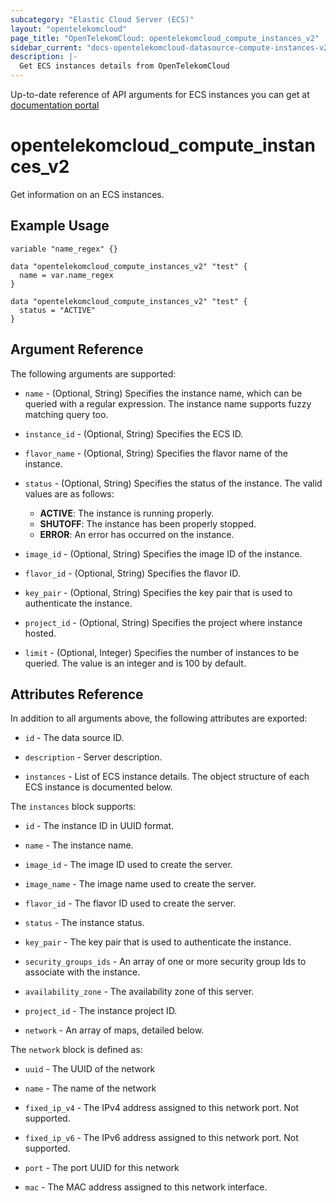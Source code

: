 ```yaml
---
subcategory: "Elastic Cloud Server (ECS)"
layout: "opentelekomcloud"
page_title: "OpenTelekomCloud: opentelekomcloud_compute_instances_v2"
sidebar_current: "docs-opentelekomcloud-datasource-compute-instances-v2"
description: |-
  Get ECS instances details from OpenTelekomCloud
---
```


Up-to-date reference of API arguments for ECS instances you can get at
[documentation portal](https://docs.otc.t-systems.com/elastic-cloud-server/api-ref/native_openstack_nova_apis/lifecycle_management/querying_ecss.html#en-us-topic-0020212688)

# opentelekomcloud_compute_instances_v2

Get information on an ECS instances.

## Example Usage

```hcl
variable "name_regex" {}

data "opentelekomcloud_compute_instances_v2" "test" {
  name = var.name_regex
}
```

```hcl
data "opentelekomcloud_compute_instances_v2" "test" {
  status = "ACTIVE"
}
```

## Argument Reference

The following arguments are supported:

* `name` - (Optional, String) Specifies the instance name, which can be queried with a regular expression.
  The instance name supports fuzzy matching query too.

* `instance_id` - (Optional, String) Specifies the ECS ID.

* `flavor_name` - (Optional, String) Specifies the flavor name of the instance.

* `status` - (Optional, String) Specifies the status of the instance. The valid values are as follows:
    + **ACTIVE**: The instance is running properly.
    + **SHUTOFF**: The instance has been properly stopped.
    + **ERROR**: An error has occurred on the instance.

* `image_id` - (Optional, String) Specifies the image ID of the instance.

* `flavor_id` - (Optional, String) Specifies the flavor ID.

* `key_pair` - (Optional, String) Specifies the key pair that is used to authenticate the instance.

* `project_id` - (Optional, String) Specifies the project where instance hosted.

* `limit` - (Optional, Integer) Specifies the number of instances to be queried. The value is an integer and is 100 by default.

## Attributes Reference

In addition to all arguments above, the following attributes are exported:

* `id` - The data source ID.

* `description` - Server description.

* `instances` - List of ECS instance details. The object structure of each ECS instance is documented below.

The `instances` block supports:

* `id` - The instance ID in UUID format.

* `name` - The instance name.

* `image_id` - The image ID used to create the server.

* `image_name` - The image name used to create the server.

* `flavor_id` - The flavor ID used to create the server.

* `status` - The instance status.

* `key_pair` - The key pair that is used to authenticate the instance.

* `security_groups_ids` - An array of one or more security group Ids to associate with the instance.

* `availability_zone` - The availability zone of this server.

* `project_id` - The instance project ID.

* `network` - An array of maps, detailed below.

The `network` block is defined as:

* `uuid` - The UUID of the network

* `name` - The name of the network

* `fixed_ip_v4` - The IPv4 address assigned to this network port. Not supported.

* `fixed_ip_v6` - The IPv6 address assigned to this network port. Not supported.

* `port` - The port UUID for this network

* `mac` - The MAC address assigned to this network interface.

